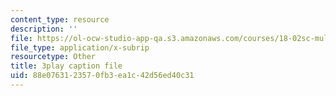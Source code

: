 ```yaml
---
content_type: resource
description: ''
file: https://ol-ocw-studio-app-qa.s3.amazonaws.com/courses/18-02sc-multivariable-calculus-fall-2010/88e0763123570fb3ea1c42d56ed40c31_2B7e19xi4Sw.srt
file_type: application/x-subrip
resourcetype: Other
title: 3play caption file
uid: 88e07631-2357-0fb3-ea1c-42d56ed40c31
---
```

